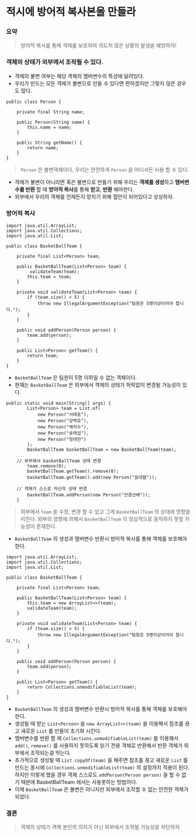 # 적시에 방어적 복사본을 만들라
### 요약
>방어적 복사를 통해 객체를 보호하여 의도치 않은 상황의 발생을 예방하자!

### 객체의 상태가 외부에서 조작될 수 있다.
- 객체의 불변 여부는 해당 객체의 멤버변수의 특성에 달려있다.
- 우리가 만드는 모든 객체가 불변으로 만들 수 있다면 편하겠지만 그렇지 않은 경우도 많다.

```
public class Person {

    private final String name;

    public Person(String name) {
        this.name = name;
    }

    public String getName() {
        return name;
    }
}
```
> `Person` 은 불변객체이다, 우리는 안전하게 `Person` 을 어디서든 사용 할 수 있다.

- 객체가 불변이 아니라면 혹은 불변으로 만들기 위해 우리는 **객체를 생성**하고 **멤버변수를 반환** 할 때 **방어적 복사**를 통해 **받고**, **반환** 해야한다.
- 외부에서 우리의 객체를 언제든지 망치기 위해 혈안이 되어있다고 상상하자.

### 방어적 복사
```
import java.util.ArrayList;
import java.util.Collections;
import java.util.List;

public class BasketBallTeam {

    private final List<Person> team;

    public BasketBallTeam(List<Person> team) {
		 validateTeam(team);
        this.team = team;
    }

    private void validateTeam(List<Person> team) {
        if (team.size() < 5) {
            throw new IllegalArgumentException("팀원은 5명이상이어야 합니다.");
        }
    }

    public void addPerson(Person person) {
        team.add(person);
    }

    public List<Person> getTeam() {
        return team;
    }
}
```

- `BasketBallTeam` 은 팀원이 5명 이하일 수 없는 객체이다.
- 현재는 `BasketBallTeam` 은 외부에서 객체의 상태가 허락없이 변경될 가능성이 있다.

```
public static void main(String[] args) {
        List<Person> team = List.of(
            new Person("서태웅"),
            new Person("강백호"),
            new Person("채치수"),
            new Person("송태섭"),
            new Person("정대만")
        );
        BasketBallTeam basketBallTeam = new BasketBallTeam(team);

	// 외부에서 basketBallTeam 상태 변경
        team.remove(0);
        basketBallTeam.getTeam().remove(0); 
        basketBallTeam.getTeam().add(new Person("윤대협"));

	// 객체가 스스로 자신의 상태 변경
        basketBallTeam.addPerson(new Person("안경선배"));
    }
```
>외부에서 `team` 을 수정, 변경 할 수 있고 그게 `BasketBallTeam` 의 상태에 영향을 미친다.
>외부의 영향에 의해서 `BasketBallTeam` 이 정상적으로 동작하지 못할 가능성이 존재한다.

- `BasketBallTeam` 의 생성과 멤버변수 반환시 방어적 복사를 통해 객체를 보호해야한다.

```
import java.util.ArrayList;
import java.util.Collections;
import java.util.List;

public class BasketBallTeam {

    private final List<Person> team;

    public BasketBallTeam(List<Person> team) {
        this.team = new ArrayList<>(team);
        validateTeam(team);
    }

    private void validateTeam(List<Person> team) {
        if (team.size() < 5) {
            throw new IllegalArgumentException("팀원은 5명이상이어야 합니다.");
        }
    }

    public void addPerson(Person person) {
        team.add(person);
    }

    public List<Person> getTeam() {
        return Collections.unmodifiableList(team);
    }
}
```

- `BasketBallTeam` 의 생성과 멤버변수 반환시 방어적 복사를 통해 객체를 보호해야한다.
- 생성될 때 받는 `List<Person>` 을 `new ArrayList<>(team)` 을 이용해서 참조를 끊고 새로운 `List` 를 만들어 초기화 시킨다.
- 멤버변수를 반환 할 때 `Collections.unmodifiableList(team)` 를 이용해서 `add()`, `remove()` 를 사용하지 못하도록 읽기 전용 객체로 반환해서 반환 객체가 외부에서 조작되는걸 막는다.
- 추가적으로 생성될 때 `List.copyOf(team)` 을 해주면 참조를 끊고 새로운 `List` 를 만드는 동시에 `Collections.unmodifiableList(team)` 의 설정까지 적용이 된다. 하지만 이렇게 했을 경우 객체 스스로도 `addPerson(Person person)` 을 할 수 없기 때문에 BasketBallTeam 에서는 사용못하는 방법이다.
- 이제 `BasketBallTeam` 은 불변은 아니지만 외부에서 조작할 수 없는 안전한 객체가 되었다.

### 결론
>객체의 상태가 객체 본인의 의지가 아닌 외부에서 조작될 가능성을 차단하자
